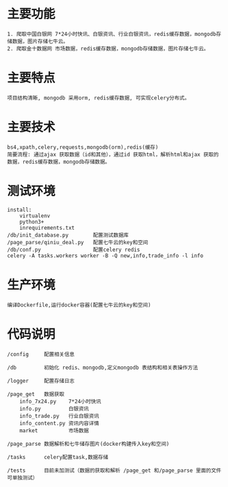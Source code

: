 # 主要功能
    1. 爬取中国白银网 7*24小时快讯、白银资讯、行业白银资讯，redis缓存数据，mongodb存储数据，图片存储七牛云。
    2. 爬取金十数据网 市场数据，redis缓存数据，mongodb存储数据，图片存储七牛云。

# 主要特点
    项目结构清晰, mongodb 采用orm, redis缓存数据, 可实现celery分布式。

# 主要技术
    bs4,xpath,celery,requests,mongodb(orm),redis(缓存)
    简要流程: 通过ajax 获取数据（id和其他），通过id 获取html，解析html和ajax 获取的数据，redis缓存数据，mongodb存储数据。
    
# 测试环境
    install:
        virtualenv
        python3+
        inrequirements.txt
    /db/init_database.py        配置测试数据库
    /page_parse/qiniu_deal.py   配置七牛云的key和空间
    /db/conf.py                 配置celery redis
    celery -A tasks.workers worker -B -Q new,info,trade_info -l info

# 生产环境
    编译Dockerfile,运行docker容器(配置七牛云的key和空间)
    
# 代码说明
    /config     配置相关信息

    /db         初始化 redis、mongodb,定义mongodb 表结构和相关表操作方法

    /logger     配置存储日志

    /page_get   数据获取
        info_7x24.py    7*24小时快讯
        info.py         白银资讯
        info_trade.py   行业白银资讯
        info_content.py 资讯内容详情
        market          市场数据

    /page_parse 数据解析和七牛储存图片(docker构建传入key和空间)

    /tasks      celery配置task,数据存储

    /tests      目前未加测试（数据的获取和解析 /page_get 和/page_parse 里面的文件可单独测试）
